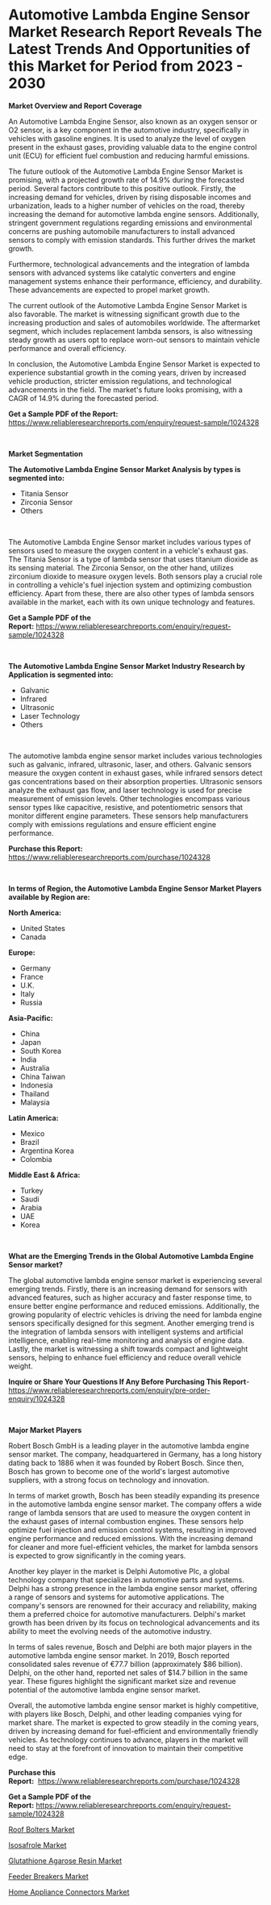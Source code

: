 <p><h1>Automotive Lambda Engine Sensor Market Research Report Reveals The Latest Trends And Opportunities of this Market for Period from 2023 - 2030</h1></p><p><strong>Market Overview and Report Coverage</strong></p>
<p><p>An Automotive Lambda Engine Sensor, also known as an oxygen sensor or O2 sensor, is a key component in the automotive industry, specifically in vehicles with gasoline engines. It is used to analyze the level of oxygen present in the exhaust gases, providing valuable data to the engine control unit (ECU) for efficient fuel combustion and reducing harmful emissions.</p><p>The future outlook of the Automotive Lambda Engine Sensor Market is promising, with a projected growth rate of 14.9% during the forecasted period. Several factors contribute to this positive outlook. Firstly, the increasing demand for vehicles, driven by rising disposable incomes and urbanization, leads to a higher number of vehicles on the road, thereby increasing the demand for automotive lambda engine sensors. Additionally, stringent government regulations regarding emissions and environmental concerns are pushing automobile manufacturers to install advanced sensors to comply with emission standards. This further drives the market growth.</p><p>Furthermore, technological advancements and the integration of lambda sensors with advanced systems like catalytic converters and engine management systems enhance their performance, efficiency, and durability. These advancements are expected to propel market growth.</p><p>The current outlook of the Automotive Lambda Engine Sensor Market is also favorable. The market is witnessing significant growth due to the increasing production and sales of automobiles worldwide. The aftermarket segment, which includes replacement lambda sensors, is also witnessing steady growth as users opt to replace worn-out sensors to maintain vehicle performance and overall efficiency.</p><p>In conclusion, the Automotive Lambda Engine Sensor Market is expected to experience substantial growth in the coming years, driven by increased vehicle production, stricter emission regulations, and technological advancements in the field. The market's future looks promising, with a CAGR of 14.9% during the forecasted period.</p></p>
<p><strong>Get a Sample PDF of the Report:</strong> <a href="https://www.reliableresearchreports.com/enquiry/request-sample/1024328">https://www.reliableresearchreports.com/enquiry/request-sample/1024328</a></p>
<p>&nbsp;</p>
<p><strong>Market Segmentation</strong></p>
<p><strong>The Automotive Lambda Engine Sensor Market Analysis by types is segmented into:</strong></p>
<p><ul><li>Titania Sensor</li><li>Zirconia Sensor</li><li>Others</li></ul></p>
<p>&nbsp;</p>
<p><p>The Automotive Lambda Engine Sensor market includes various types of sensors used to measure the oxygen content in a vehicle's exhaust gas. The Titania Sensor is a type of lambda sensor that uses titanium dioxide as its sensing material. The Zirconia Sensor, on the other hand, utilizes zirconium dioxide to measure oxygen levels. Both sensors play a crucial role in controlling a vehicle's fuel injection system and optimizing combustion efficiency. Apart from these, there are also other types of lambda sensors available in the market, each with its own unique technology and features.</p></p>
<p><strong>Get a Sample PDF of the Report:</strong>&nbsp;<a href="https://www.reliableresearchreports.com/enquiry/request-sample/1024328">https://www.reliableresearchreports.com/enquiry/request-sample/1024328</a></p>
<p>&nbsp;</p>
<p><strong>The Automotive Lambda Engine Sensor Market Industry Research by Application is segmented into:</strong></p>
<p><ul><li>Galvanic</li><li>Infrared</li><li>Ultrasonic</li><li>Laser Technology</li><li>Others</li></ul></p>
<p>&nbsp;</p>
<p><p>The automotive lambda engine sensor market includes various technologies such as galvanic, infrared, ultrasonic, laser, and others. Galvanic sensors measure the oxygen content in exhaust gases, while infrared sensors detect gas concentrations based on their absorption properties. Ultrasonic sensors analyze the exhaust gas flow, and laser technology is used for precise measurement of emission levels. Other technologies encompass various sensor types like capacitive, resistive, and potentiometric sensors that monitor different engine parameters. These sensors help manufacturers comply with emissions regulations and ensure efficient engine performance.</p></p>
<p><strong>Purchase this Report:</strong>&nbsp; <a href="https://www.reliableresearchreports.com/purchase/1024328">https://www.reliableresearchreports.com/purchase/1024328</a></p>
<p>&nbsp;</p>
<p><strong>In terms of Region, the Automotive Lambda Engine Sensor Market Players available by Region are:</strong></p>
<p>
    <p> <strong> North America: </strong>
        <ul>
            <li>United States</li>
            <li>Canada</li>
        </ul>
        </p> 
    <p> <strong> Europe: </strong>
        <ul>
            <li>Germany</li>
            <li>France</li>
            <li>U.K.</li>
            <li>Italy</li>
            <li>Russia</li>
        </ul>
        </p> 
    <p> <strong> Asia-Pacific: </strong>
        <ul>
            <li>China</li>
            <li>Japan</li>
            <li>South Korea</li>
            <li>India</li>
            <li>Australia</li>
            <li>China Taiwan</li>
            <li>Indonesia</li>
            <li>Thailand</li>
            <li>Malaysia</li>
        </ul>
        </p> 
    <p> <strong> Latin America: </strong>
        <ul>
            <li>Mexico</li>
            <li>Brazil</li>
            <li>Argentina Korea</li>
            <li>Colombia</li>
        </ul>
        </p> 
    <p> <strong> Middle East & Africa: </strong>
        <ul>
            <li>Turkey</li>
            <li>Saudi</li>
            <li>Arabia</li>
            <li>UAE</li>
            <li>Korea</li>
        </ul>
    </p>
    </p>
<p>&nbsp;</p>
<p><strong>What are the Emerging Trends in the Global Automotive Lambda Engine Sensor market?</strong></p>
<p><p>The global automotive lambda engine sensor market is experiencing several emerging trends. Firstly, there is an increasing demand for sensors with advanced features, such as higher accuracy and faster response time, to ensure better engine performance and reduced emissions. Additionally, the growing popularity of electric vehicles is driving the need for lambda engine sensors specifically designed for this segment. Another emerging trend is the integration of lambda sensors with intelligent systems and artificial intelligence, enabling real-time monitoring and analysis of engine data. Lastly, the market is witnessing a shift towards compact and lightweight sensors, helping to enhance fuel efficiency and reduce overall vehicle weight.</p></p>
<p><strong>Inquire or Share Your Questions If Any Before Purchasing This Report</strong>- <a href="https://www.reliableresearchreports.com/enquiry/pre-order-enquiry/1024328">https://www.reliableresearchreports.com/enquiry/pre-order-enquiry/1024328</a></p>
<p>&nbsp;</p>
<p><strong>Major Market Players</strong></p>
<p><p>Robert Bosch GmbH is a leading player in the automotive lambda engine sensor market. The company, headquartered in Germany, has a long history dating back to 1886 when it was founded by Robert Bosch. Since then, Bosch has grown to become one of the world's largest automotive suppliers, with a strong focus on technology and innovation.</p><p>In terms of market growth, Bosch has been steadily expanding its presence in the automotive lambda engine sensor market. The company offers a wide range of lambda sensors that are used to measure the oxygen content in the exhaust gases of internal combustion engines. These sensors help optimize fuel injection and emission control systems, resulting in improved engine performance and reduced emissions. With the increasing demand for cleaner and more fuel-efficient vehicles, the market for lambda sensors is expected to grow significantly in the coming years.</p><p>Another key player in the market is Delphi Automotive Plc, a global technology company that specializes in automotive parts and systems. Delphi has a strong presence in the lambda engine sensor market, offering a range of sensors and systems for automotive applications. The company's sensors are renowned for their accuracy and reliability, making them a preferred choice for automotive manufacturers. Delphi's market growth has been driven by its focus on technological advancements and its ability to meet the evolving needs of the automotive industry.</p><p>In terms of sales revenue, Bosch and Delphi are both major players in the automotive lambda engine sensor market. In 2019, Bosch reported consolidated sales revenue of €77.7 billion (approximately $86 billion). Delphi, on the other hand, reported net sales of $14.7 billion in the same year. These figures highlight the significant market size and revenue potential of the automotive lambda engine sensor market.</p><p>Overall, the automotive lambda engine sensor market is highly competitive, with players like Bosch, Delphi, and other leading companies vying for market share. The market is expected to grow steadily in the coming years, driven by increasing demand for fuel-efficient and environmentally friendly vehicles. As technology continues to advance, players in the market will need to stay at the forefront of innovation to maintain their competitive edge.</p></p>
<p><strong>Purchase this Report:</strong>&nbsp;&nbsp;<a href="https://www.reliableresearchreports.com/purchase/1024328">https://www.reliableresearchreports.com/purchase/1024328</a></p>
<p></p>
<p><strong>Get a Sample PDF of the Report:</strong>&nbsp;<a href="https://www.reliableresearchreports.com/enquiry/request-sample/1024328">https://www.reliableresearchreports.com/enquiry/request-sample/1024328</a></p>
<p><p><a href="https://medium.com/@alethaebert2013/roof-bolters-market-size-growth-forecast-2023-2030-33115bc68293">Roof Bolters Market</a></p><p><a href="https://www.linkedin.com/pulse/isosafrole-market-share-amp-new-trends-analysis-report-aahpe/">Isosafrole Market</a></p><p><a href="https://www.linkedin.com/pulse/glutathione-agarose-resin-market-size-share-amp-trends-n4tpe/">Glutathione Agarose Resin Market</a></p><p><a href="https://medium.com/@cruzdamore75/feeder-breakers-market-size-growth-forecast-2023-2030-ce777a02cf09">Feeder Breakers Market</a></p><p><a href="https://www.linkedin.com/pulse/home-appliance-connectors-market-size-growth-forecast-jtp2e/">Home Appliance Connectors Market</a></p></p>